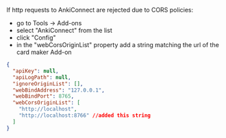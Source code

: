 If http requests to AnkiConnect are rejected due to CORS policies:

- go to Tools -> Add-ons
- select "AnkiConnect" from the list
- click "Config"
- in the "webCorsOriginList" property add a string matching the url of the card maker Add-on

```json
{
  "apiKey": null,
  "apiLogPath": null,
  "ignoreOriginList": [],
  "webBindAddress": "127.0.0.1",
  "webBindPort": 8765,
  "webCorsOriginList": [
    "http://localhost",
    "http://localhost:8766" //added this string
  ]
}
```
